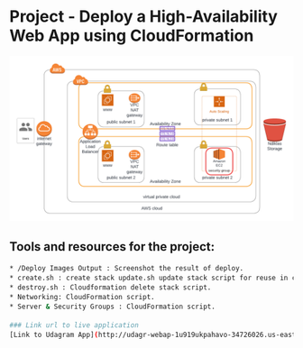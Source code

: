 
# Project  - Deploy a High-Availability Web App using CloudFormation 

![img-1](/AWS_Udagram_App_Architecture.png)


## Tools and resources for the project:
```sh
* /Deploy Images Output : Screenshot the result of deploy.
* create.sh : create stack update.sh update stack script for reuse in cloudformation  
* destroy.sh : Cloudformation delete stack script.
* Networking: CloudFormation script.
* Server & Security Groups : CloudFormation script.

### Link url to live application
[Link to Udagram App](http://udagr-webap-1u919ukpahavo-34726026.us-east-1.elb.amazonaws.com)
